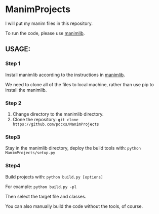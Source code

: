 # ManimProjects

I will put my manim files in this repository.

To run the code, please use [manimlib](https://github.com/3b1b/manim).

## USAGE:

### Step 1

Install manimlib according to the instructions in [manimlib](https://github.com/3b1b/manim).

We need to clone all of the files to local machine, rather than use pip to install the manimlib.

### Step 2

1. Change directory to the manimlib directory.
2. Clone the repository: `git clone https://github.com/pdcxs/ManimProjects`

### Step3

Stay in the manimlib directory, deploy the build tools with:
`python ManimProjects/setup.py`

### Step4

Build projects with: `python build.py [options]`

For example: `python build.py -pl`

Then select the target file and classes.

You can also manually build the code without the tools, of course.